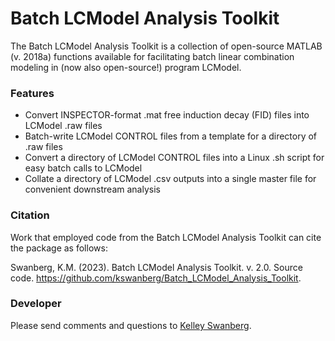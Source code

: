 # Batch LCModel Analysis Toolkit

The Batch LCModel Analysis Toolkit is a collection of open-source MATLAB (v. 2018a) functions available for facilitating batch linear combination modeling in (now also open-source!) program LCModel. 

### Features
- Convert INSPECTOR-format .mat free induction decay (FID) files into LCModel .raw files
- Batch-write LCModel CONTROL files from a template for a directory of .raw files
- Convert a directory of LCModel CONTROL files into a Linux .sh script for easy batch calls to LCModel 
- Collate a directory of LCModel .csv outputs into a single master file for convenient downstream analysis 


### Citation 

Work that employed code from the Batch LCModel Analysis Toolkit can cite the package as follows: 

Swanberg, K.M. (2023). Batch LCModel Analysis Toolkit. v. 2.0. Source code. https://github.com/kswanberg/Batch_LCModel_Analysis_Toolkit. 


### Developer

Please send comments and questions to [Kelley Swanberg](mailto:k.swanberg@columbia.edu). 
